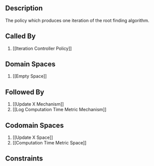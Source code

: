 ## Description

The policy which produces one iteration of the root finding algorithm.
## Called By
1. [[Iteration Controller Policy]]
## Domain Spaces
1. [[Empty Space]]
## Followed By
1. [[Update X Mechanism]]
2. [[Log Computation Time Metric Mechanism]]
## Codomain Spaces
1. [[Update X Space]]
2. [[Computation Time Metric Space]]
## Constraints
